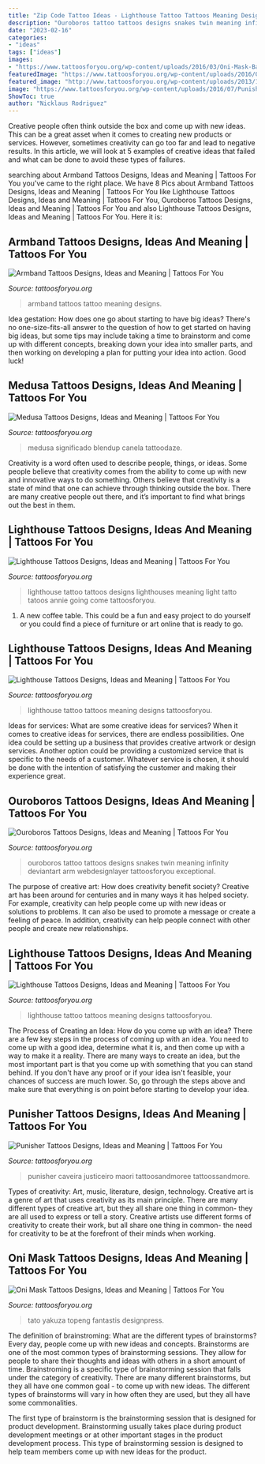 ```yaml
---
title: "Zip Code Tattoo Ideas - Lighthouse Tattoo Tattoos Meaning Designs Tattoosforyou"
description: "Ouroboros tattoo tattoos designs snakes twin meaning infinity deviantart arm webdesignlayer tattoosforyou exceptional"
date: "2023-02-16"
categories:
- "ideas"
tags: ["ideas"]
images:
- "https://www.tattoosforyou.org/wp-content/uploads/2016/03/Oni-Mask-Back-Tattoo.jpg"
featuredImage: "https://www.tattoosforyou.org/wp-content/uploads/2016/05/Traditional-Medusa-Tattoo.jpg"
featured_image: "http://www.tattoosforyou.org/wp-content/uploads/2013/11/Lighthouse-Tattoo-Meaning.jpg"
image: "https://www.tattoosforyou.org/wp-content/uploads/2016/07/Punisher-Tattoos-for-Men.jpg"
ShowToc: true
author: "Nicklaus Rodriguez"
---
```



Creative people often think outside the box and come up with new ideas. This can be a great asset when it comes to creating new products or services. However, sometimes creativity can go too far and lead to negative results. In this article, we will look at 5 examples of creative ideas that failed and what can be done to avoid these types of failures.

	

		
searching about Armband Tattoos Designs, Ideas and Meaning | Tattoos For You you've came to the right place. We have 8 Pics about Armband Tattoos Designs, Ideas and Meaning | Tattoos For You like Lighthouse Tattoos Designs, Ideas and Meaning | Tattoos For You, Ouroboros Tattoos Designs, Ideas and Meaning | Tattoos For You and also Lighthouse Tattoos Designs, Ideas and Meaning | Tattoos For You. Here it is:
		
    
## Armband Tattoos Designs, Ideas And Meaning | Tattoos For You

<img loading=lazy src="http://www.tattoosforyou.org/wp-content/uploads/2016/05/Black-Armband-Tattoo.jpg" onerror="this.onerror=null;this.src='https://tse1.mm.bing.net/th?id=OIP.Pq_OOa7WvXnfv9LVqXxJhAHaHa&amp;pid=15.1';" alt="Armband Tattoos Designs, Ideas and Meaning | Tattoos For You">

_Source: tattoosforyou.org_

>armband tattoos tattoo meaning designs. 

	

Idea gestation: How does one go about starting to have big ideas?
There's no one-size-fits-all answer to the question of how to get started on having big ideas, but some tips may include taking a time to brainstorm and come up with different concepts, breaking down your idea into smaller parts, and then working on developing a plan for putting your idea into action. Good luck!

    
## Medusa Tattoos Designs, Ideas And Meaning | Tattoos For You

<img loading=lazy src="https://www.tattoosforyou.org/wp-content/uploads/2016/05/Traditional-Medusa-Tattoo.jpg" onerror="this.onerror=null;this.src='https://tse1.mm.bing.net/th?id=OIP.-c2EvwifTOyaO0P_e0u9vAHaJ6&amp;pid=15.1';" alt="Medusa Tattoos Designs, Ideas and Meaning | Tattoos For You">

_Source: tattoosforyou.org_

>medusa significado blendup canela tattoodaze. 

	

Creativity is a word often used to describe people, things, or ideas. Some people believe that creativity comes from the ability to come up with new and innovative ways to do something. Others believe that creativity is a state of mind that one can achieve through thinking outside the box. There are many creative people out there, and it’s important to find what brings out the best in them.

    
## Lighthouse Tattoos Designs, Ideas And Meaning | Tattoos For You

<img loading=lazy src="http://www.tattoosforyou.org/wp-content/uploads/2013/11/Tattoos-of-Lighthouses-737x1024.jpg" onerror="this.onerror=null;this.src='https://tse4.mm.bing.net/th?id=OIP.peVVcW8r4reKNfSqRnG_yQHaKS&amp;pid=15.1';" alt="Lighthouse Tattoos Designs, Ideas and Meaning | Tattoos For You">

_Source: tattoosforyou.org_

>lighthouse tattoo tattoos designs lighthouses meaning light tatto tatoos annie going come tattoosforyou. 

	

1. A new coffee table. This could be a fun and easy project to do yourself or you could find a piece of furniture or art online that is ready to go.

    
## Lighthouse Tattoos Designs, Ideas And Meaning | Tattoos For You

<img loading=lazy src="http://www.tattoosforyou.org/wp-content/uploads/2013/11/Lighthouse-Tattoo-Meaning.jpg" onerror="this.onerror=null;this.src='https://tse3.mm.bing.net/th?id=OIP.kGKrPND9Fia_ih-cz8gGHwHaJ6&amp;pid=15.1';" alt="Lighthouse Tattoos Designs, Ideas and Meaning | Tattoos For You">

_Source: tattoosforyou.org_

>lighthouse tattoo tattoos meaning designs tattoosforyou. 

	

Ideas for services: What are some creative ideas for services?
When it comes to creative ideas for services, there are endless possibilities. One idea could be setting up a business that provides creative artwork or design services. Another option could be providing a customized service that is specific to the needs of a customer. Whatever service is chosen, it should be done with the intention of satisfying the customer and making their experience great.

    
## Ouroboros Tattoos Designs, Ideas And Meaning | Tattoos For You

<img loading=lazy src="http://www.tattoosforyou.org/wp-content/uploads/2013/11/Ouroboros-Tattoo-Pictures.jpg" onerror="this.onerror=null;this.src='https://tse3.mm.bing.net/th?id=OIP.N-sqO373erjT23CycChX0QHaJ4&amp;pid=15.1';" alt="Ouroboros Tattoos Designs, Ideas and Meaning | Tattoos For You">

_Source: tattoosforyou.org_

>ouroboros tattoo tattoos designs snakes twin meaning infinity deviantart arm webdesignlayer tattoosforyou exceptional. 

	

The purpose of creative art: How does creativity benefit society?
Creative art has been around for centuries and in many ways it has helped society. For example, creativity can help people come up with new ideas or solutions to problems. It can also be used to promote a message or create a feeling of peace. In addition, creativity can help people connect with other people and create new relationships.

    
## Lighthouse Tattoos Designs, Ideas And Meaning | Tattoos For You

<img loading=lazy src="http://www.tattoosforyou.org/wp-content/uploads/2013/11/Lighthouse-Tattoo-Pictures.jpg" onerror="this.onerror=null;this.src='https://tse2.mm.bing.net/th?id=OIP.CU9xBOm--8Li3pucio6fLQHaKR&amp;pid=15.1';" alt="Lighthouse Tattoos Designs, Ideas and Meaning | Tattoos For You">

_Source: tattoosforyou.org_

>lighthouse tattoo tattoos meaning designs tattoosforyou. 

	

The Process of Creating an Idea: How do you come up with an idea?
There are a few key steps in the process of coming up with an idea. You need to come up with a good idea, determine what it is, and then come up with a way to make it a reality. There are many ways to create an idea, but the most important part is that you come up with something that you can stand behind. If you don't have any proof or if your idea isn't feasible, your chances of success are much lower. So, go through the steps above and make sure that everything is on point before starting to develop your idea.

    
## Punisher Tattoos Designs, Ideas And Meaning | Tattoos For You

<img loading=lazy src="https://www.tattoosforyou.org/wp-content/uploads/2016/07/Punisher-Tattoos-for-Men.jpg" onerror="this.onerror=null;this.src='https://tse3.mm.bing.net/th?id=OIP.eLHMb1Qq9l57l7FcBvdBBwHaJ6&amp;pid=15.1';" alt="Punisher Tattoos Designs, Ideas and Meaning | Tattoos For You">

_Source: tattoosforyou.org_

>punisher caveira justiceiro maori tattoosandmoree tattoossandmore. 

	

Types of creativity: Art, music, literature, design, technology.
Creative art is a genre of art that uses creativity as its main principle. There are many different types of creative art, but they all share one thing in common- they are all used to express or tell a story. Creative artists use different forms of creativity to create their work, but all share one thing in common- the need for creativity to be at the forefront of their minds when working.

    
## Oni Mask Tattoos Designs, Ideas And Meaning | Tattoos For You

<img loading=lazy src="https://www.tattoosforyou.org/wp-content/uploads/2016/03/Oni-Mask-Back-Tattoo.jpg" onerror="this.onerror=null;this.src='https://tse3.mm.bing.net/th?id=OIP.i91DuEcWu6IEhevjuNsS4QHaKX&amp;pid=15.1';" alt="Oni Mask Tattoos Designs, Ideas and Meaning | Tattoos For You">

_Source: tattoosforyou.org_

>tato yakuza topeng fantastis designpress. 

	

The definition of brainstroming: What are the different types of brainstorms?
Every day, people come up with new ideas and concepts. Brainstorms are one of the most common types of brainstorming sessions. They allow for people to share their thoughts and ideas with others in a short amount of time. Brainstroming is a specific type of brainstorming session that falls under the category of creativity. 
There are many different brainstorms, but they all have one common goal - to come up with new ideas. The different types of brainstorms will vary in how often they are used, but they all have some commonalities. 

The first type of brainstorm is the brainstorming session that is designed for product development. Brainstorming usually takes place during product development meetings or at other important stages in the product development process. This type of brainstorming session is designed to help team members come up with new ideas for the product.

